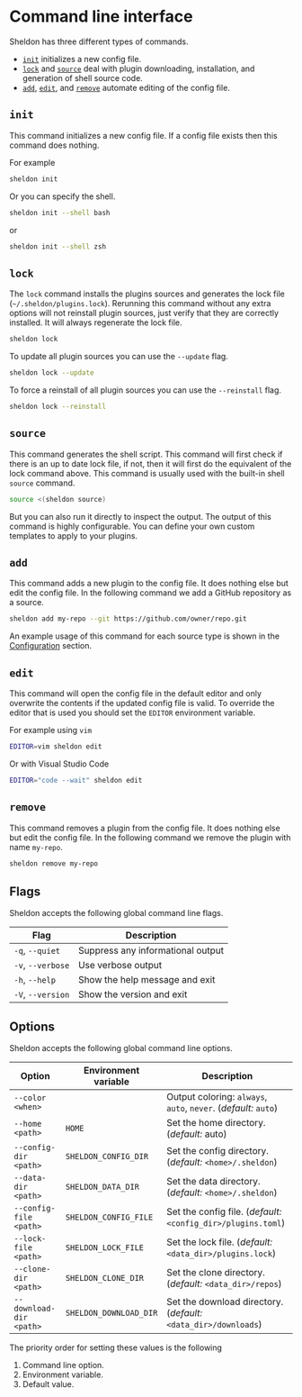 # Command line interface

Sheldon has three different types of commands.

- [`init`](#init) initializes a new config file.
- [`lock`](#lock) and [`source`](#source) deal with plugin downloading,
  installation, and generation of shell source code.
- [`add`](#add), [`edit`](#edit), and [`remove`](#remove) automate editing of
  the config file.

## `init`

This command initializes a new config file. If a config file exists then this
command does nothing.

For example

```sh
sheldon init
```

Or you can specify the shell.

```sh
sheldon init --shell bash
```

or

```sh
sheldon init --shell zsh
```

## `lock`

The `lock` command installs the plugins sources and generates the lock file
(`~/.sheldon/plugins.lock`). Rerunning this command without any extra options
will not reinstall plugin sources, just verify that they are correctly
installed. It will always regenerate the lock file.

```sh
sheldon lock
```

To update all plugin sources you can use the `--update` flag.

```sh
sheldon lock --update
```

To force a reinstall of all plugin sources you can use the `--reinstall` flag.

```sh
sheldon lock --reinstall
```

## `source`

This command generates the shell script. This command will first check if there
is an up to date lock file, if not, then it will first do the equivalent of the
lock command above. This command is usually used with the built-in shell
`source` command.

```sh
source <(sheldon source)
```

But you can also run it directly to inspect the output. The output of this
command is highly configurable. You can define your own custom templates to
apply to your plugins.

## `add`

This command adds a new plugin to the config file. It does nothing else but edit
the config file. In the following command we add a GitHub repository as a
source.

```sh
sheldon add my-repo --git https://github.com/owner/repo.git
```

An example usage of this command for each source type is shown in the
[Configuration](Configuration.md) section.

## `edit`

This command will open the config file in the default editor and only overwrite
the contents if the updated config file is valid. To override the editor that is
used you should set the `EDITOR` environment variable.

For example using `vim`

```sh
EDITOR=vim sheldon edit
```

Or with Visual Studio Code

```sh
EDITOR="code --wait" sheldon edit
```

## `remove`

This command removes a plugin from the config file. It does nothing else but
edit the config file. In the following command we remove the plugin with name
`my-repo`.

```sh
sheldon remove my-repo
```

## Flags

Sheldon accepts the following global command line flags.

| Flag              | Description                       |
| ----------------- | --------------------------------- |
| `-q`, `--quiet`   | Suppress any informational output |
| `-v`, `--verbose` | Use verbose output                |
| `-h`, `--help`    | Show the help message and exit    |
| `-V`, `--version` | Show the version and exit         |

## Options

Sheldon accepts the following global command line options.

| Option                  | Environment variable   | Description                                                     |
| ----------------------- | ---------------------- | --------------------------------------------------------------- |
| `--color <when>`        |                        | Output coloring: `always`, `auto`, `never`. (*default:* `auto`) |
| `--home <path>`         | `HOME`                 | Set the home directory. (*default:* auto)                       |
| `--config-dir <path>`   | `SHELDON_CONFIG_DIR`   | Set the config directory. (*default:* `<home>/.sheldon`)        |
| `--data-dir <path>`     | `SHELDON_DATA_DIR`     | Set the data directory. (*default:* `<home>/.sheldon`)          |
| `--config-file <path>`  | `SHELDON_CONFIG_FILE`  | Set the config file. (*default:* `<config_dir>/plugins.toml`)   |
| `--lock-file <path>`    | `SHELDON_LOCK_FILE`    | Set the lock file. (*default:* `<data_dir>/plugins.lock`)       |
| `--clone-dir <path>`    | `SHELDON_CLONE_DIR`    | Set the clone directory. (*default:* `<data_dir>/repos`)        |
| `--download-dir <path>` | `SHELDON_DOWNLOAD_DIR` | Set the download directory. (*default:* `<data_dir>/downloads`) |

The priority order for setting these values is the following

1. Command line option.
2. Environment variable.
3. Default value.
